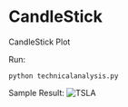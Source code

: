 # CandleStick
CandleStick Plot

Run:
```shell
python technicalanalysis.py
```

Sample Result:
![TSLA](https://raw.githubusercontent.com/victorgau/CandleStick/master/sample.png)
